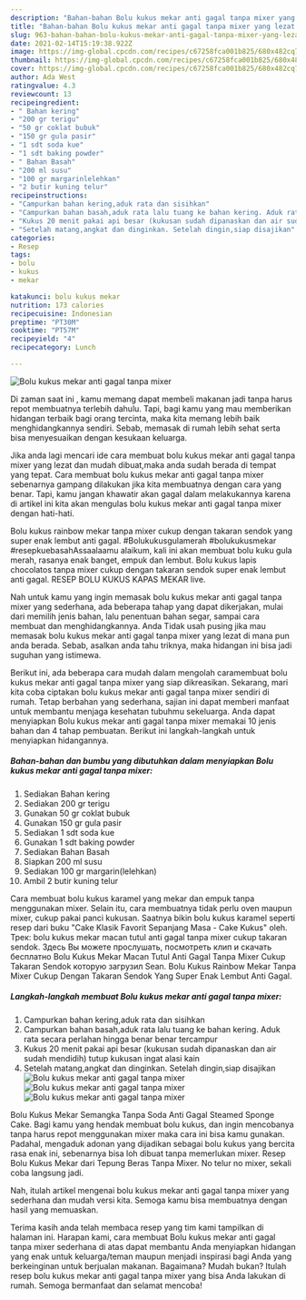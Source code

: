 ```yaml
---
description: "Bahan-bahan Bolu kukus mekar anti gagal tanpa mixer yang lezat Untuk Jualan"
title: "Bahan-bahan Bolu kukus mekar anti gagal tanpa mixer yang lezat Untuk Jualan"
slug: 963-bahan-bahan-bolu-kukus-mekar-anti-gagal-tanpa-mixer-yang-lezat-untuk-jualan
date: 2021-02-14T15:19:38.922Z
image: https://img-global.cpcdn.com/recipes/c67258fca001b825/680x482cq70/bolu-kukus-mekar-anti-gagal-tanpa-mixer-foto-resep-utama.jpg
thumbnail: https://img-global.cpcdn.com/recipes/c67258fca001b825/680x482cq70/bolu-kukus-mekar-anti-gagal-tanpa-mixer-foto-resep-utama.jpg
cover: https://img-global.cpcdn.com/recipes/c67258fca001b825/680x482cq70/bolu-kukus-mekar-anti-gagal-tanpa-mixer-foto-resep-utama.jpg
author: Ada West
ratingvalue: 4.3
reviewcount: 13
recipeingredient:
- " Bahan kering"
- "200 gr terigu"
- "50 gr coklat bubuk"
- "150 gr gula pasir"
- "1 sdt soda kue"
- "1 sdt baking powder"
- " Bahan Basah"
- "200 ml susu"
- "100 gr margarinlelehkan"
- "2 butir kuning telur"
recipeinstructions:
- "Campurkan bahan kering,aduk rata dan sisihkan"
- "Campurkan bahan basah,aduk rata lalu tuang ke bahan kering. Aduk rata secara perlahan hingga benar benar tercampur"
- "Kukus 20 menit pakai api besar (kukusan sudah dipanaskan dan air sudah mendidih) tutup kukusan ingat alasi kain"
- "Setelah matang,angkat dan dinginkan. Setelah dingin,siap disajikan"
categories:
- Resep
tags:
- bolu
- kukus
- mekar

katakunci: bolu kukus mekar 
nutrition: 173 calories
recipecuisine: Indonesian
preptime: "PT30M"
cooktime: "PT57M"
recipeyield: "4"
recipecategory: Lunch

---
```



![Bolu kukus mekar anti gagal tanpa mixer](https://img-global.cpcdn.com/recipes/c67258fca001b825/680x482cq70/bolu-kukus-mekar-anti-gagal-tanpa-mixer-foto-resep-utama.jpg)

Di zaman  saat ini , kamu memang dapat membeli makanan jadi tanpa harus repot membuatnya terlebih dahulu. Tapi, bagi kamu yang mau memberikan hidangan terbaik bagi orang tercinta, maka kita memang lebih baik menghidangkannya sendiri. Sebab, memasak di rumah lebih sehat serta bisa menyesuaikan dengan kesukaan keluarga.

Jika anda lagi mencari ide cara membuat bolu kukus mekar anti gagal tanpa mixer yang lezat dan mudah dibuat,maka anda sudah berada di tempat yang tepat. Cara membuat bolu kukus mekar anti gagal tanpa mixer  sebenarnya gampang dilakukan jika kita membuatnya dengan cara yang benar. Tapi, kamu jangan khawatir akan gagal dalam melakukannya 
karena di artikel ini kita akan mengulas bolu kukus mekar anti gagal tanpa mixer dengan hati-hati.  

Bolu kukus rainbow mekar tanpa mixer cukup dengan takaran sendok yang super enak lembut anti gagal. #Bolukukusgulamerah #bolukukusmekar #resepkuebasahAssaalaamu alaikum, kali ini akan membuat bolu kuku gula merah, rasanya enak banget, empuk dan lembut. Bolu kukus lapis chocolatos tanpa mixer cukup dengan takaran sendok super enak lembut anti gagal. RESEP BOLU KUKUS KAPAS MEKAR live.

Nah untuk kamu yang ingin memasak bolu kukus mekar anti gagal tanpa mixer yang sederhana, ada beberapa tahap yang dapat dikerjakan, mulai dari memilih jenis bahan, lalu penentuan bahan segar, sampai cara membuat dan menghidangkannya. Anda Tidak usah pusing jika mau memasak bolu kukus mekar anti gagal tanpa mixer yang lezat di mana pun anda berada. Sebab, asalkan anda  tahu triknya, maka hidangan ini bisa jadi suguhan yang istimewa.

Berikut ini, ada beberapa cara mudah dalam mengolah caramembuat bolu kukus mekar anti gagal tanpa mixer yang siap dikreasikan. Sekarang, mari kita coba ciptakan bolu kukus mekar anti gagal tanpa mixer sendiri di rumah. Tetap berbahan yang sederhana, sajian ini dapat memberi manfaat untuk membantu menjaga kesehatan tubuhmu sekeluarga. Anda dapat menyiapkan Bolu kukus mekar anti gagal tanpa mixer memakai 10 jenis bahan dan 4 tahap pembuatan. Berikut ini langkah-langkah untuk menyiapkan hidangannya.

<!--inarticleads1-->

##### Bahan-bahan dan bumbu yang dibutuhkan dalam menyiapkan Bolu kukus mekar anti gagal tanpa mixer:

1. Sediakan  Bahan kering
1. Sediakan 200 gr terigu
1. Gunakan 50 gr coklat bubuk
1. Gunakan 150 gr gula pasir
1. Sediakan 1 sdt soda kue
1. Gunakan 1 sdt baking powder
1. Sediakan  Bahan Basah
1. Siapkan 200 ml susu
1. Sediakan 100 gr margarin(lelehkan)
1. Ambil 2 butir kuning telur


Cara membuat bolu kukus karamel yang mekar dan empuk tanpa menggunakan mixer. Selain itu, cara membuatnya tidak perlu oven maupun mixer, cukup pakai panci kukusan. Saatnya bikin bolu kukus karamel seperti resep dari buku &#34;Cake Klasik Favorit Sepanjang Masa - Cake Kukus&#34; oleh. Трек: bolu kukus mekar macan tutul anti gagal tanpa mixer cukup takaran sendok. Здесь Вы можете прослушать, посмотреть клип и скачать бесплатно Bolu Kukus Mekar Macan Tutul Anti Gagal Tanpa Mixer Cukup Takaran Sendok которую загрузил Sean. Bolu Kukus Rainbow Mekar Tanpa Mixer Cukup Dengan Takaran Sendok Yang Super Enak Lembut Anti Gagal. 

<!--inarticleads2-->

##### Langkah-langkah membuat Bolu kukus mekar anti gagal tanpa mixer:

1. Campurkan bahan kering,aduk rata dan sisihkan
1. Campurkan bahan basah,aduk rata lalu tuang ke bahan kering. Aduk rata secara perlahan hingga benar benar tercampur
1. Kukus 20 menit pakai api besar (kukusan sudah dipanaskan dan air sudah mendidih) tutup kukusan ingat alasi kain
1. Setelah matang,angkat dan dinginkan. Setelah dingin,siap disajikan
<img src="https://img-global.cpcdn.com/steps/e6f1f1746f036e1b/160x128cq70/bolu-kukus-mekar-anti-gagal-tanpa-mixer-langkah-memasak-4-foto.jpg" alt="Bolu kukus mekar anti gagal tanpa mixer"><img src="https://img-global.cpcdn.com/steps/dbfe59bae24c3b38/160x128cq70/bolu-kukus-mekar-anti-gagal-tanpa-mixer-langkah-memasak-4-foto.jpg" alt="Bolu kukus mekar anti gagal tanpa mixer"><img src="https://img-global.cpcdn.com/steps/df7222444032d753/160x128cq70/bolu-kukus-mekar-anti-gagal-tanpa-mixer-langkah-memasak-4-foto.jpg" alt="Bolu kukus mekar anti gagal tanpa mixer">

Bolu Kukus Mekar Semangka Tanpa Soda Anti Gagal Steamed Sponge Cake. Bagi kamu yang hendak membuat bolu kukus, dan ingin mencobanya tanpa harus repot menggunakan mixer maka cara ini bisa kamu gunakan. Padahal, mengaduk adonan yang dijadikan sebagai bolu kukus yang bercita rasa enak ini, sebenarnya bisa loh dibuat tanpa memerlukan mixer. Resep Bolu Kukus Mekar dari Tepung Beras Tanpa Mixer. No telur no mixer, sekali coba langsung jadi. 

Nah, itulah artikel mengenai  bolu kukus mekar anti gagal tanpa mixer  yang sederhana dan mudah versi kita. Semoga kamu bisa membuatnya dengan hasil yang memuaskan. 

Terima kasih anda telah membaca resep yang tim kami tampilkan di halaman ini. Harapan kami, cara membuat  Bolu kukus mekar anti gagal tanpa mixer sederhana di atas dapat membantu Anda menyiapkan hidangan yang enak untuk keluarga/teman maupun menjadi inspirasi bagi Anda yang berkeinginan untuk berjualan makanan. Bagaimana? Mudah bukan? Itulah resep bolu kukus mekar anti gagal tanpa mixer yang bisa Anda lakukan di rumah. Semoga bermanfaat dan selamat mencoba!


